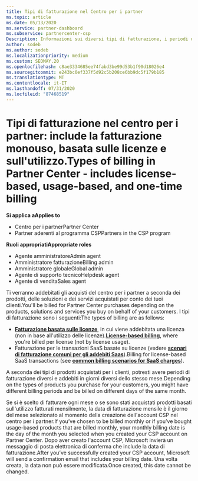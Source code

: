 ```yaml
---
title: Tipi di fatturazione nel Centro per i partner
ms.topic: article
ms.date: 05/13/2020
ms.service: partner-dashboard
ms.subservice: partnercenter-csp
Description: Informazioni sui diversi tipi di fatturazione, i periodi di fatturazione e le date di fatturazione che potrebbero essere visualizzati nel centro per i partner.
author: sodeb
ms.author: sodeb
ms.localizationpriority: medium
ms.custom: SEOMAY.20
ms.openlocfilehash: c8ae3334685ee74fabd3be99d53b1f90d18026e4
ms.sourcegitcommit: e243bc0ef337f5d92c5b208ce6bb9dc5f179b185
ms.translationtype: MT
ms.contentlocale: it-IT
ms.lasthandoff: 07/31/2020
ms.locfileid: "87468519"
---
```

# <a name="types-of-billing-in-partner-center---includes-license-based-usage-based-and-one-time-billing"></a><span data-ttu-id="b684a-103">Tipi di fatturazione nel centro per i partner: include la fatturazione monouso, basata sulle licenze e sull'utilizzo.</span><span class="sxs-lookup"><span data-stu-id="b684a-103">Types of billing in Partner Center - includes license-based, usage-based, and one-time billing</span></span>

<span data-ttu-id="b684a-104">**Si applica a**</span><span class="sxs-lookup"><span data-stu-id="b684a-104">**Applies to**</span></span>

- <span data-ttu-id="b684a-105">Centro per i partner</span><span class="sxs-lookup"><span data-stu-id="b684a-105">Partner Center</span></span>
- <span data-ttu-id="b684a-106">Partner aderenti al programma CSP</span><span class="sxs-lookup"><span data-stu-id="b684a-106">Partners in the CSP program</span></span>

<span data-ttu-id="b684a-107">**Ruoli appropriati**</span><span class="sxs-lookup"><span data-stu-id="b684a-107">**Appropriate roles**</span></span>

- <span data-ttu-id="b684a-108">Agente amministratore</span><span class="sxs-lookup"><span data-stu-id="b684a-108">Admin agent</span></span>
- <span data-ttu-id="b684a-109">Amministratore fatturazione</span><span class="sxs-lookup"><span data-stu-id="b684a-109">Billing admin</span></span>
- <span data-ttu-id="b684a-110">Amministratore globale</span><span class="sxs-lookup"><span data-stu-id="b684a-110">Global admin</span></span>
- <span data-ttu-id="b684a-111">Agente di supporto tecnico</span><span class="sxs-lookup"><span data-stu-id="b684a-111">Helpdesk agent</span></span>
- <span data-ttu-id="b684a-112">Agente di vendita</span><span class="sxs-lookup"><span data-stu-id="b684a-112">Sales agent</span></span>

<span data-ttu-id="b684a-113">Ti verranno addebitati gli acquisti del centro per i partner a seconda dei prodotti, delle soluzioni e dei servizi acquistati per conto dei tuoi clienti.</span><span class="sxs-lookup"><span data-stu-id="b684a-113">You'll be billed for Partner Center purchases depending on the products, solutions and services you buy on behalf of your customers.</span></span> <span data-ttu-id="b684a-114">I tipi di fatturazione sono i seguenti:</span><span class="sxs-lookup"><span data-stu-id="b684a-114">The types of billing are as follows:</span></span>

- <span data-ttu-id="b684a-115">[**Fatturazione basata sulle licenze**](license-based-billing.md), in cui viene addebitata una licenza (non in base all'utilizzo delle licenze).</span><span class="sxs-lookup"><span data-stu-id="b684a-115">[**License-based billing**](license-based-billing.md), where you're billed per license (not by license usage).</span></span>
- <span data-ttu-id="b684a-116">Fatturazione per le transazioni SaaS basate su licenze (vedere [**scenari di fatturazione comuni per gli addebiti Saas**](common-billing-scenarios-saas.md)).</span><span class="sxs-lookup"><span data-stu-id="b684a-116">Billing for license-based SaaS transactions (see [**common billing scenarios for SaaS charges**](common-billing-scenarios-saas.md)).</span></span>

<span data-ttu-id="b684a-117">A seconda dei tipi di prodotti acquistati per i clienti, potresti avere periodi di fatturazione diversi e addebiti in giorni diversi dello stesso mese.</span><span class="sxs-lookup"><span data-stu-id="b684a-117">Depending on the types of products you purchase for your customers, you might have different billing periods and be billed on different days of the same month.</span></span>

<span data-ttu-id="b684a-118">Se si è scelto di fatturare ogni mese o se sono stati acquistati prodotti basati sull'utilizzo fatturati mensilmente, la data di fatturazione mensile è il giorno del mese selezionato al momento della creazione dell'account CSP nel centro per i partner.</span><span class="sxs-lookup"><span data-stu-id="b684a-118">If you’ve chosen to be billed monthly or if you’ve bought usage-based products that are billed monthly, your monthly billing date is the day of the month you selected when you created your CSP account on Partner Center.</span></span> <span data-ttu-id="b684a-119">Dopo aver creato l'account CSP, Microsoft invierà un messaggio di posta elettronica di conferma che include la data di fatturazione.</span><span class="sxs-lookup"><span data-stu-id="b684a-119">After you’ve successfully created your CSP account, Microsoft will send a confirmation email that includes your billing date.</span></span> <span data-ttu-id="b684a-120">Una volta creata, la data non può essere modificata.</span><span class="sxs-lookup"><span data-stu-id="b684a-120">Once created, this date cannot be changed.</span></span>
